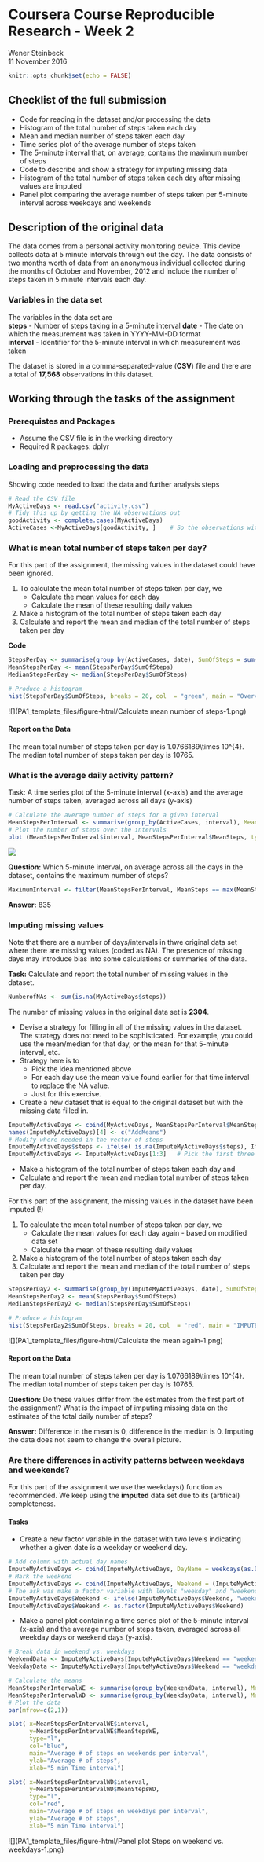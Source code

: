 # Coursera Course Reproducible Research - Week 2
Wener Steinbeck  
11 November 2016  


```r
knitr::opts_chunk$set(echo = FALSE)
```

## Checklist of the full submission

* Code for reading in the dataset and/or processing the data
* Histogram of the total number of steps taken each day
* Mean and median number of steps taken each day
* Time series plot of the average number of steps taken
* The 5-minute interval that, on average, contains the maximum number of steps
* Code to describe and show a strategy for imputing missing data
* Histogram of the total number of steps taken each day after missing values are imputed
* Panel plot comparing the average number of steps taken per 5-minute interval across weekdays and weekends  

## Description of the original data
The data comes from a personal activity monitoring device. This device collects data at 5 minute intervals through out the day. The data consists of two months worth of data from an anonymous individual collected during the months of October and November, 2012 and include the number of steps taken in 5 minute intervals each day.

### Variables in the data set
The variables in the data set are  
**steps**  - Number of steps taking in a 5-minute interval
**date**  - The date on which the measurement was taken in YYYY-MM-DD format  
**interval**  - Identifier for the 5-minute interval in which measurement was taken



The dataset is stored in a comma-separated-value (**CSV**) file and there are a total of **17,568** observations in this dataset.

## Working through the tasks of the assignment
### Prerequistes and Packages
* Assume the CSV file is in the working directory
* Required R packages: dplyr




### Loading and preprocessing the data

Showing code needed to load the data and further analysis steps



```r
# Read the CSV file 
MyActiveDays <- read.csv("activity.csv")
# Tidy this up by getting the NA observations out
goodActivity <- complete.cases(MyActiveDays)
ActiveCases <-MyActiveDays[goodActivity, ]    # So the observations with data
```

### What is mean total number of steps taken per day?

For this part of the assignment, the missing values in the dataset could have been ignored.  

1. To calculate the mean total number of steps taken per day, we 
	*  Calculate the mean values for each day
	*  Calculate the mean of these resulting daily values
2. Make a histogram of the total number of steps taken each day
3. Calculate and report the mean and median of the total number of steps taken per day

**Code**

```r
StepsPerDay <- summarise(group_by(ActiveCases, date), SumOfSteps = sum(steps))
MeanStepsPerDay <- mean(StepsPerDay$SumOfSteps)
MedianStepsPerDay <- median(StepsPerDay$SumOfSteps)

# Produce a histogram
hist(StepsPerDay$SumOfSteps, breaks = 20, col  = "green", main = "Overview - Steps per Day", xlab = "Steps per Day")
```

![](PA1_template_files/figure-html/Calculate mean number of steps-1.png)<!-- -->


#### Report on the Data

The mean total number of steps taken per day is 1.0766189\times 10^{4}. The median total number of steps taken per day is 10765.


### What is the average daily activity pattern?

Task: A time series plot of the 5-minute interval (x-axis) and the average number of steps taken, averaged across all days (y-axis)



```r
# Calculate the average number of steps for a given interval
MeanStepsPerInterval <- summarise(group_by(ActiveCases, interval), MeanSteps = mean(steps))
# Plot the number of steps over the intervals
plot (MeanStepsPerInterval$interval, MeanStepsPerInterval$MeanSteps, type = "l", col  = "blue", main = "Number of Steps during the Day", xlab = "Time of the Day (Intervals)", ylab = "Average number of steps")
```

![](PA1_template_files/figure-html/Histogram-1.png)<!-- -->

**Question:** Which 5-minute interval, on average across all the days in the dataset, contains the maximum number of steps?


```r
MaximumInterval <- filter(MeanStepsPerInterval, MeanSteps == max(MeanSteps))$interval
```
 
**Answer:** 835

### Imputing missing values

Note that there are a number of days/intervals in thwe original data set where there are missing values (coded as NA). The presence of missing days may introduce bias into some calculations or summaries of the data.

**Task:** Calculate and report the total number of missing values in the dataset.  


```r
NumberofNAs <- sum(is.na(MyActiveDays$steps))
```

The number of missing values in the original data set is **2304**.

* Devise a strategy for filling in all of the missing values in the dataset. The strategy does not need to be sophisticated. For example, you could use the mean/median for that day, or the mean for that 5-minute interval, etc.
* Strategy here is to
     * Pick the idea mentioned above
     * For each day use the mean value found earlier for that time interval to replace the NA value. 
     * Just for this exercise.
* Create a new dataset that is equal to the original dataset but with the missing data filled in.


```r
ImputeMyActiveDays <- cbind(MyActiveDays, MeanStepsPerInterval$MeanSteps)
names(ImputeMyActiveDays)[4] <- c("AddMeans")
# Modify where needed in the vector of steps
ImputeMyActiveDays$steps <- ifelse( is.na(ImputeMyActiveDays$steps), ImputeMyActiveDays$AddMeans, ImputeMyActiveDays$steps)
ImputeMyActiveDays <- ImputeMyActiveDays[1:3]   # Pick the first three columns - like original data set was
```

* Make a histogram of the total number of steps taken each day and 
* Calculate and report the mean and median total number of steps taken per day. 

For this part of the assignment, the missing values in the dataset have been imputed (!)  

1. To calculate the mean total number of steps taken per day, we 
	*  Calculate the mean values for each day again - based on modified data set
	*  Calculate the mean of these resulting daily values
2. Make a histogram of the total number of steps taken each day
3. Calculate and report the mean and median of the total number of steps taken per day


```r
StepsPerDay2 <- summarise(group_by(ImputeMyActiveDays, date), SumOfSteps = sum(steps))
MeanStepsPerDay2 <- mean(StepsPerDay$SumOfSteps)
MedianStepsPerDay2 <- median(StepsPerDay$SumOfSteps)

# Produce a histogram
hist(StepsPerDay2$SumOfSteps, breaks = 20, col  = "red", main = "IMPUTED Data - Steps per Day", xlab = "Steps per Day")
```

![](PA1_template_files/figure-html/Calculate the mean again-1.png)<!-- -->


#### Report on the Data
The mean total number of steps taken per day is 1.0766189\times 10^{4}. The median total number of steps taken per day is 10765.




**Question:** Do these values differ from the estimates from the first part of the assignment? What is the impact of imputing missing data on the estimates of the total daily number of steps?

**Answer:** Difference in the mean is 0, difference in the median is 0.
Imputing the data does not seem to change the overall picture.

### Are there differences in activity patterns between weekdays and weekends?

For this part of the assignment we use the weekdays() function as recommended.
We keep using the **imputed** data set due to its (artifical) completeness.

#### Tasks
* Create a new factor variable in the dataset with two levels indicating whether a given date is a weekday or weekend day.


```r
# Add column with actual day names
ImputeMyActiveDays <- cbind(ImputeMyActiveDays, DayName = weekdays(as.Date(ImputeMyActiveDays$date)))
# Mark the weekend
ImputeMyActiveDays <- cbind(ImputeMyActiveDays, Weekend = (ImputeMyActiveDays$DayName %in% c("Sunday", "Saturday")))
# The ask was make a factor variable with levels "weekday" and "weekend"
ImputeMyActiveDays$Weekend <- ifelse(ImputeMyActiveDays$Weekend, "weekend", "weekday")
ImputeMyActiveDays$Weekend <- as.factor(ImputeMyActiveDays$Weekend)
```

* Make a panel plot containing a time series plot of the 5-minute interval (x-axis) and the average number of steps taken, averaged across all weekday days or weekend days (y-axis).



```r
# Break data in weekend vs. weekdays
WeekendData <- ImputeMyActiveDays[ImputeMyActiveDays$Weekend == "weekend",]
WeekdayData <- ImputeMyActiveDays[ImputeMyActiveDays$Weekend == "weekday",]

# Calculate the means
MeanStepsPerIntervalWE <- summarise(group_by(WeekendData, interval), MeanStepsWE = mean(steps))
MeanStepsPerIntervalWD <- summarise(group_by(WeekdayData, interval), MeanStepsWD = mean(steps))
# Plot the data
par(mfrow=c(2,1))

plot( x=MeanStepsPerIntervalWE$interval, 
      y=MeanStepsPerIntervalWE$MeanStepsWE, 
      type="l",
      col="blue",
      main="Average # of steps on weekends per interval",
      ylab="Average # of steps", 
      xlab="5 min Time interval")

plot( x=MeanStepsPerIntervalWD$interval, 
      y=MeanStepsPerIntervalWD$MeanStepsWD, 
      type="l",
      col="red",
      main="Average # of steps on weekdays per interval",
      ylab="Average # of steps", 
      xlab="5 min Time interval")
```

![](PA1_template_files/figure-html/Panel plot Steps on weekend vs. weekdays-1.png)<!-- -->
